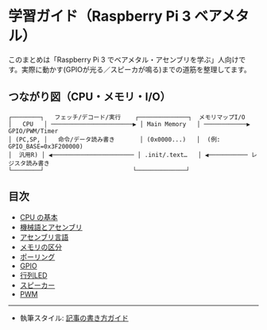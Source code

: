 # 学習ガイド（Raspberry Pi 3 ベアメタル）

このまとめは「Raspberry Pi 3 でベアメタル・アセンブリを学ぶ」人向けです。実際に動かす(GPIOが光る／スピーカが鳴る)までの道筋を整理してます。

## つながり図（CPU・メモリ・I/O）

```text
┌────────┐   フェッチ/デコード/実行    ┌──────────────┐  メモリマップI/O
│   CPU   │ ───────────────────────▶ │ Main Memory   │ ────────────▶ GPIO/PWM/Timer
│ (PC,SP, │   命令/データ読み書き       │ (0x0000...)   │  (例: GPIO_BASE=0x3F200000)
│  汎用R) │ ◀─────────────────────── │ .init/.text…   │ ◀─────────── レジスタ読み書き
└────────┘                         └──────────────┘
```

## 目次

- [CPU の基本](./cpu_basics.md)
- [機械語とアセンブリ](./machine_code.md)
- [アセンブリ言語](./assembly.md)
- [メモリの区分](./memory.md)
- [ポーリング](./polling.md)
- [GPIO](./gpio.md)
- [行列LED](./matrix_led.md)
- [スピーカー](./speaker.md)
- [PWM](./pwm.md)

---

- 執筆スタイル: [記事の書き方ガイド](./style.md)
